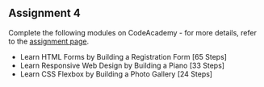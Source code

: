 ## Assignment 4 

Complete the following modules on CodeAcademy - for more details, refer to the [assignment page](./assignments.md).

- Learn HTML Forms by Building a Registration Form [65 Steps]
- Learn Responsive Web Design by Building a Piano [33 Steps]
- Learn CSS Flexbox by Building a Photo Gallery [24 Steps]

